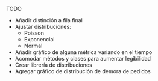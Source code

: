 TODO
- Añadir distinción a fila final
- Ajustar distribuciones:
  - Poisson
  - Exponencial
  - Normal
- Añadir gráfico de alguna métrica variando en el tiempo
- Acomodar métodos y clases para aumentar legibilidad
- Crear librería de distribuciones
- Agregar gráfico de distribución de demora de pedidos